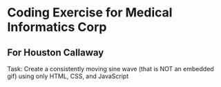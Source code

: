 # Coding Exercise for Medical Informatics Corp
## For Houston Callaway

Task: Create a consistently moving sine wave (that is NOT an embedded gif) using only HTML, CSS, and JavaScript
